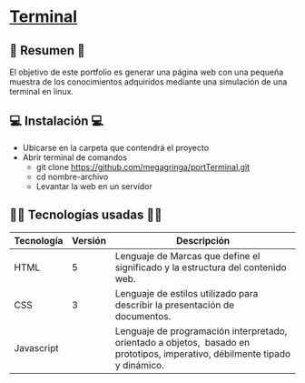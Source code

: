 # [Terminal](https://megagringa.github.io/portTerminal/index.html)

<!--[![Foto-Proyecto]()-->

## 📜 Resumen 📜
El objetivo de este portfolio es generar una página web con una pequeña muestra de los conocimientos adquiridos mediante una simulación de una terminal en linux.

## 💻 Instalación 💻
- Ubicarse en la carpeta que contendrá el proyecto
- Abrir terminal de comandos
  - git clone https://github.com/megagringa/portTerminal.git
  - cd nombre-archivo
  - Levantar la web en un servidor

## 👨‍💻 Tecnologías usadas 👨‍💻
| Tecnología | Versión | Descripción                                                                     |
|------------|---------|---------------------------------------------------------------------------------|
| HTML       | 5       | Lenguaje de Marcas que define el significado y la estructura del contenido web. |
| CSS        | 3       | Lenguaje de estilos utilizado para describir la presentación de documentos.     |
| Javascript        |       | Lenguaje de programación interpretado, orientado a objetos, ​ basado en prototipos, imperativo, débilmente tipado y dinámico.     |

 

